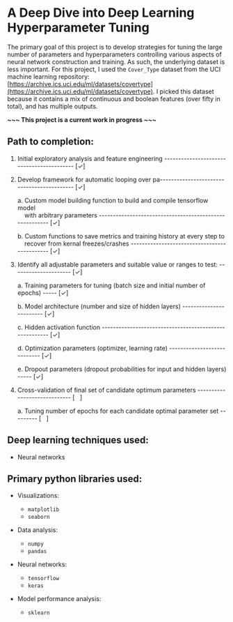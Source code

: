 # A Deep Dive into Deep Learning Hyperparameter Tuning

The primary goal of this project is to develop strategies for tuning the large number of parameters and hyperparameters controlling various aspects of neural network construction and training. As such, the underlying dataset is less important. For this project, I used the `Cover_Type` dataset from the UCI machine learning repository: [https://archive.ics.uci.edu/ml/datasets/covertype](https://archive.ics.uci.edu/ml/datasets/covertype). I picked this dataset because it contains a mix of continuous and boolean features (over fifty in total), and has multiple outputs. 

**~~~ This project is a current work in progress ~~~**

## Path to completion:

1. Initial exploratory analysis and feature engineering ------------------------------------------ [&#10003;] 

2. Develop framework for automatic looping over pa------------------------------------------- [&#10003;]

    a. Custom model building function to build and compile tensorflow model <br>
        &nbsp; &nbsp; with arbitrary parameters -------------------------------------------------------- [&#10003;]
    
    b. Custom functions to save metrics and training history at every step to <br>
        &nbsp; &nbsp; recover from kernal freezes/crashes --------------------------------------------- [&#10003;]

3. Identify all adjustable parameters and suitable value or ranges to test: --------------------- [&#10003;]

    a. Training parameters for tuning (batch size and initial number of epochs) ----- [&#10003;]

    b. Model architecture (number and size of hidden layers) ------------------------ [&#10003;]

    c. Hidden activation function ------------------------------------------------------- [&#10003;]

    d. Optimization parameters (optimizer, learning rate) ---------------------------- [&#10003;]

    e. Dropout parameters (dropout probabilities for input and hidden layers) ----- [&#10003;]

4. Cross-validation of final set of candidate optimum parameters ----------------------------- [&nbsp; &nbsp;]

    a. Tuning number of epochs for each candidate optimal parameter set --------- [&nbsp; &nbsp;]

## Deep learning techniques used:
 - Neural networks

## Primary python libraries used:
 - Visualizations:
   - `matplotlib`
   - `seaborn`
 
 - Data analysis:
   - `numpy`
   - `pandas`

 - Neural networks:
   - `tensorflow`
   - `keras` 

 - Model performance analysis:
   - `sklearn`

